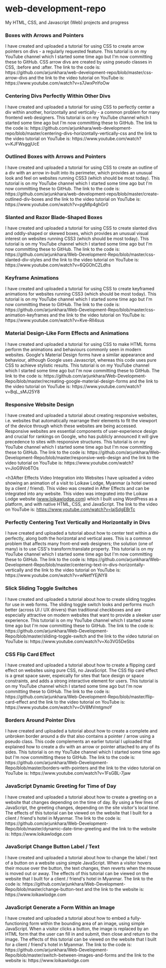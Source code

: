 # web-development-repo
My HTML, CSS, and Javascript (Web) projects and progress

<h3>Boxes with Arrows and Pointers</h3>
I have created and uploaded a tutorial for using CSS to create arrow pointers on divs - a regularly requested feature. This tutorial is on my YouTube channel which I started some time ago but I'm now committing these to GitHub. CSS arrow divs are created by using pseudo classes in CSS, :before and :after. The link to the code is: https://github.com/arjunkhara/web-development-repo/blob/master/css-arrow-divs and the link to the video tutorial on YouTube is: https://www.youtube.com/watch?v=s7JwxPnYoOw

<h3>Centering Divs Perfectly Within Other Divs</h3>
I have created and uploaded a tutorial for using CSS to perfectly center a div within another, horizontally and vertically - a common problem for many frontend web designers. This tutorial is on my YouTube channel which I started some time ago but I'm now committing these to GitHub. The link to the code is: https://github.com/arjunkhara/web-development-repo/blob/master/centering-divs-horizontally-vertically-css and the link to the video tutorial on YouTube is: https://www.youtube.com/watch?v=KJFWsggjUcE

<h3>Outlined Boxes with Arrows and Pointers</h3>
I have created and uploaded a tutorial for using CSS to create an outline of a div with an arrow in-built into its perimeter, which provides an unusual look and feel on websites running CSS3 (which should be most today). This tutorial is on my YouTube channel which I started some time ago but I'm now committing these to GitHub. The link to the code is: https://github.com/arjunkhara/web-development-repo/blob/master/create-outlined-div-boxes and the link to the video tutorial on YouTube is: https://www.youtube.com/watch?v=pgMIp4ghGr0

<h3>Slanted and Razor Blade-Shaped Boxes</h3>
I have created and uploaded a tutorial for using CSS to create slanted divs and oddly-shaped or skewed boxes, which provides an unusual visual interest on websites running CSS3 (which should be most today). This tutorial is on my YouTube channel which I started some time ago but I'm now committing these to GitHub. The link to the code is: https://github.com/arjunkhara/Web-Development-Repo/blob/master/css-slanted-div-styles and the link to the video tutorial on YouTube is: https://www.youtube.com/watch?v=6QGOhCZLdhs

<h3>Keyframe Animations</h3>
I have created and uploaded a tutorial for using CSS to create keyframed animations for websites running CSS3 (which should be most today). This tutorial is on my YouTube channel which I started some time ago but I'm now committing these to GitHub. The link to the code is: https://github.com/arjunkhara/Web-Development-Repo/blob/master/css-animation-keyframes and the link to the video tutorial on YouTube is: https://www.youtube.com/watch?v=Kve-RIl4sus

<h3>Material Design-Like Form Effects and Animations</h3>
I have created and uploaded a tutorial for using CSS to make HTML forms perform the animations and behaviours commonly seen in modern websites. Google's Material Design forms have a similar appearance and behaviour, although Google uses Javascript, whereas this code uses pure CSS to achieve stylistic results. This tutorial is on my YouTube channel which I started some time ago but I'm now committing these to GitHub. The link to the code is: https://github.com/arjunkhara/Web-Development-Repo/blob/master/recreating-google-material-design-forms and the link to the video tutorial on YouTube is: https://www.youtube.com/watch?v=BqL_sMJ25Y8

<h3>Responsive Website Design</h3>
I have created and uploaded a tutorial about creating responsive websites, i.e. websites that automatically rearrange their elements to fit the viewport of the device through which these websites are being accessed. Responsive websites are essential components of user-experience design and crucial for rankings on Google, who has publicly announced it will give precedence to sites with responsive structures. This tutorial is on my YouTube channel which I started some time ago but I'm now committing these to GitHub. The link to the code is: https://github.com/arjunkhara/Web-Development-Repo/blob/master/responsive-web-design and the link to the video tutorial on YouTube is: https://www.youtube.com/watch?v=JioG9Vo6TOs

<h3After Effects Video Integration into Websites</h3>
I have uploaded a video showing an animation of a visit to Loikaw Lodge, Myanmar (a hotel owned by a client / friend). This video was created in After Effects and can be integrated into any website. This video was integrated into the Loikaw Lodge website (www.loikawlodge.com) which I built using WordPress as a platform, and with native HTML, CSS, and JavaScript. The link to the video on YouTube is: https://www.youtube.com/watch?v=lajSdgEBrTc

<h3>Perfectly Centering Text Vertically and Horizontally in Divs</h3>
I have created and uploaded a tutorial about how to center text within a div perfectly, along both the horizontal and vertical axes. This is a common problem that affects many front-end web designers; the solution (one of many) is to use CSS's transform:translate property. This tutorial is on my YouTube channel which I started some time ago but I'm now committing these to GitHub. The link to the code is: https://github.com/arjunkhara/Web-Development-Repo/blob/master/centering-text-in-divs-horizontally-vertically and the link to the video tutorial on YouTube is: https://www.youtube.com/watch?v=wNetfYEjNY8

<h3>Slick Sliding Toggle Switches</h3>
I have created and uploaded a tutorial about how to create sliding toggles for use in web forms. The sliding toggle switch looks and performs much better (across UI / UX drivers) than traditional checkboxes and are especially attractive on modern websites that want to provide a sleeker user experience. This tutorial is on my YouTube channel which I started some time ago but I'm now committing these to GitHub. The link to the code is: https://github.com/arjunkhara/Web-Development-Repo/blob/master/sliding-toggle-switch and the link to the video tutorial on YouTube is: https://www.youtube.com/watch?v=Xo3VG5DeSbs

<h3>CSS Flip Card Effect</h3>
I have created and uploaded a tutorial about how to create a flipping card effect on websites using pure CSS, no JavaScript. The CSS flip card effect is a great space saver, espeically for sites that face design or space constraints, and adds a strong interactive element for users. This tutorial is on my YouTube channel which I started some time ago but I'm now committing these to GitHub. The link to the code is: https://github.com/arjunkhara/Web-Development-Repo/blob/master/flip-card-effect and the link to the video tutorial on YouTube is: https://www.youtube.com/watch?v=OV8MVmtgmoY

<h3>Borders Around Pointer Divs</h3>
I have created and uploaded a tutorial about how to create a complete and unbroken border around a div that also contains a pointer / arrow using a pseudo class. This code complements an earlier tutorial I uploaded that explained how to create a div with an arrow or pointer attached to any of its sides. This tutorial is on my YouTube channel which I started some time ago but I'm now committing these to GitHub. The link to the code is: https://github.com/arjunkhara/Web-Development-Repo/blob/master/borders-with-pointers and the link to the video tutorial on YouTube is: https://www.youtube.com/watch?v=1FsGBL-7jaw

<h3>JavaScript Dynamic Greeting for Time of Day</h3>
I have created and uploaded a tutorial about how to create a greeting on a website that changes depending on the time of day. By using a few lines of JavaScript, the greeting changes, depending on the site visitor's local time. The effects of this tutorial can be viewed on the website that I built for a client / friend's hotel in Myanmar. The link to the code is: https://github.com/arjunkhara/Web-Development-Repo/blob/master/dynamic-date-time-greeting and the link to the website is: https://www.loikawlodge.com


<h3>JavaScript Change Button Label / Text</h3>
I have created and uploaded a tutorial about how to change the label / text of a button on a website using simple JavaScript. When a visitor hovers their mouse over the button, the text changes, then reverts when the mouse is moved out or away. The effects of this tutorial can be viewed on the website that I built for a client / friend's hotel in Myanmar. The link to the code is: https://github.com/arjunkhara/Web-Development-Repo/blob/master/change-button-text and the link to the website is: https://www.loikawlodge.com

<h3>JavaScript Generate a Form Within an Image</h3>
I have created and uploaded a tutorial about how to embed a fully-functioning form within the bounding area of an image, using simple JavaScript. When a visitor clicks a button, the image is replaced by an HTML form that the user can fill in and submit, then close and return to the image. The effects of this tutorial can be viewed on the website that I built for a client / friend's hotel in Myanmar. The link to the code is: https://github.com/arjunkhara/Web-Development-Repo/blob/master/switch-between-images-and-forms and the link to the website is: https://www.loikawlodge.com


